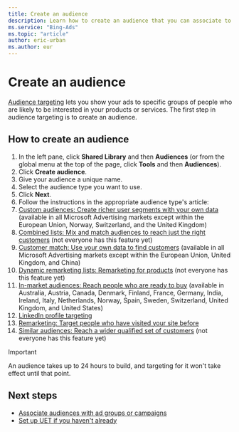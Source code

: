 ```yaml
---
title: Create an audience
description: Learn how to create an audience that you can associate to a campaign or ad group for audience targeting.
ms.service: "Bing-Ads"
ms.topic: "article"
author: eric-urban
ms.author: eur
---
```


# Create an audience

[Audience targeting](./hlp_BA_CONC_Audiences_WhatIs.md) lets you show your ads to specific groups of people who are likely to be interested in your products or services. The first step in audience targeting is to create an audience.

## How to create an audience

1. In the left pane, click **Shared Library** and then **Audiences** (or from the global menu at the top of the page, click **Tools** and then **Audiences**).
1. Click **Create audience**.
1. Give your audience a unique name.
1. Select the audience type you want to use.
1. Click **Next**.
1. Follow the instructions in the appropriate audience type's article:
  1. [Custom audiences: Create richer user segments with your own data](./hlp_BA_CONC_Audiences_CustomAudience.md) (available in all Microsoft Advertising markets except within the European Union, Norway, Switzerland, and the United Kingdom)
  1. [Combined lists: Mix and match audiences to reach just the right customers](./hlp_BA_CONC_Audiences_CustomCombo.md) (not everyone has this feature yet)
  1. [Customer match: Use your own data to find customers](./hlp_BA_CONC_Audiences_CustomerMatch.md) (available in all Microsoft Advertising markets except within the European Union, United Kingdom, and China)
  1. [Dynamic remarketing lists: Remarketing for products](./hlp_BA_CONC_Audiences_ProductAudience.md) (not everyone has this feature yet)
  1. [In-market audiences: Reach people who are ready to buy](./hlp_BA_CONC_Audiences_InMarketAudience.md) (available in Australia, Austria, Canada, Denmark, Finland, France, Germany, India, Ireland, Italy, Netherlands, Norway, Spain, Sweden, Switzerland, United Kingdom, and United States)
  1. [LinkedIn profile targeting](./hlp_BA_CONC_LinkedInTargeting.md)
  1. [Remarketing: Target people who have visited your site before](./hlp_BA_CONC_Audiences_Remarketing.md)
  1. [Similar audiences: Reach a wider qualified set of customers](./hlp_BA_CONC_Audiences_SimilarAudience.md) (not everyone has this feature yet)

> [!IMPORTANT]
> An audience takes up to 24 hours to build, and targeting for it won't take effect until that point.

## Next steps

- [Associate audiences with ad groups or campaigns](./hlp_BA_CONC_Audiences_AssociateAdGroup.md)
- [Set up UET if you haven't already](./hlp_BA_CONC_UET_Setup_Master.md)


